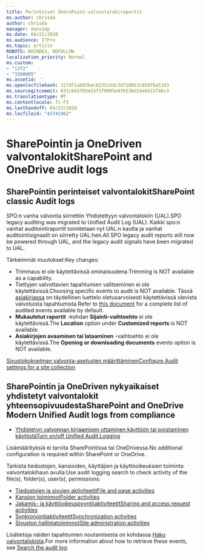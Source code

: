 ```yaml
---
title: Perinteiset SharePoint-valvontalokiraportit
ms.author: chrisda
author: chrisda
manager: dansimp
ms.date: 04/21/2020
ms.audience: ITPro
ms.topic: article
ROBOTS: NOINDEX, NOFOLLOW
localization_priority: Normal
ms.custom:
- "1372"
- "3100005"
ms.assetid: ''
ms.openlocfilehash: 3270f1ab03bacb235cbdc3d710053c858f0a5183
ms.sourcegitcommit: 631cbb5f03e5371f0995e976536d24e9d13746c3
ms.translationtype: MT
ms.contentlocale: fi-FI
ms.lasthandoff: 04/22/2020
ms.locfileid: "43741962"
---
```

# <a name="sharepoint-and-onedrive-audit-logs"></a><span data-ttu-id="12700-102">SharePointin ja OneDriven valvontalokit</span><span class="sxs-lookup"><span data-stu-id="12700-102">SharePoint and OneDrive audit logs</span></span>

## <a name="sharepoint-classic-audit-logs"></a><span data-ttu-id="12700-103">SharePointin perinteiset valvontalokit</span><span class="sxs-lookup"><span data-stu-id="12700-103">SharePoint classic Audit logs</span></span>

<span data-ttu-id="12700-104">SPO:n vanha valvonta siirrettiin Yhdistettyyn valvontalokiin (UAL).</span><span class="sxs-lookup"><span data-stu-id="12700-104">SPO legacy auditing was migrated to Unified Audit Log (UAL).</span></span> <span data-ttu-id="12700-105">Kaikki spo:n vanhat auditointiraportit toimitetaan nyt UAL:n kautta ja vanhat auditointisignaalit on siirretty UAL:hen.</span><span class="sxs-lookup"><span data-stu-id="12700-105">All SPO legacy audit reports will now be powered through UAL, and the legacy audit signals have been migrated to UAL.</span></span>

<span data-ttu-id="12700-106">Tärkeimmät muutokset:</span><span class="sxs-lookup"><span data-stu-id="12700-106">Key changes:</span></span>

* <span data-ttu-id="12700-107">Trimmaus ei ole käytettävissä ominaisuutena.</span><span class="sxs-lookup"><span data-stu-id="12700-107">Trimming is NOT available as a capability.</span></span>
* <span data-ttu-id="12700-108">Tiettyjen valvottavien tapahtumien valitseminen ei ole käytettävissä.</span><span class="sxs-lookup"><span data-stu-id="12700-108">Choosing specific events to audit is NOT available.</span></span> <span data-ttu-id="12700-109">Tässä [asiakirjassa](https://docs.microsoft.com/office365/securitycompliance/search-the-audit-log-in-security-and-compliance) on täydellinen luettelo oletusarvoisesti käytettävissä olevista valvotuista tapahtumista.</span><span class="sxs-lookup"><span data-stu-id="12700-109">Refer to [this document](https://docs.microsoft.com/office365/securitycompliance/search-the-audit-log-in-security-and-compliance) for a complete list of audited events available by default.</span></span>
* <span data-ttu-id="12700-110">**Mukautetut raportit** -kohdan **Sijainti-vaihtoehto** ei ole käytettävissä.</span><span class="sxs-lookup"><span data-stu-id="12700-110">The **Location** option under **Customized reports** is NOT available.</span></span>
* <span data-ttu-id="12700-111">**Asiakirjojen avaaminen tai lataaminen** -vaihtoehto ei ole käytettävissä.</span><span class="sxs-lookup"><span data-stu-id="12700-111">The **Opening or downloading documents** events option is NOT available.</span></span>

[<span data-ttu-id="12700-112">Sivustokokoelman valvonta-asetusten määrittäminen</span><span class="sxs-lookup"><span data-stu-id="12700-112">Configure Audit settings for a site collection</span></span>](https://support.office.com/article/Configure-audit-settings-for-a-site-collection-A9920C97-38C0-44F2-8BCB-4CF1E2AE22D2)

## <a name="sharepoint-and-onedrive-modern-unified-audit-logs-from-compliance"></a><span data-ttu-id="12700-113">SharePointin ja OneDriven nykyaikaiset yhdistetyt valvontalokit yhteensopivuudesta</span><span class="sxs-lookup"><span data-stu-id="12700-113">SharePoint and OneDrive Modern Unified Audit logs from compliance</span></span>

* [<span data-ttu-id="12700-114">Yhdistetyn valvonnan kirjaamisen ottaminen käyttöön tai poistaminen käytöstä</span><span class="sxs-lookup"><span data-stu-id="12700-114">Turn on/off Unified Audit Logging</span></span>](https://docs.microsoft.com/office365/securitycompliance/turn-audit-log-search-on-or-off) 

<span data-ttu-id="12700-115">Lisämäärityksiä ei tarvita SharePointissa tai OneDrivessa.</span><span class="sxs-lookup"><span data-stu-id="12700-115">No additional configuration is required within SharePoint or OneDrive.</span></span>

<span data-ttu-id="12700-116">Tarkista tiedostojen, kansioiden, käyttäjien ja käyttöoikeuksien toiminta valvontalokihaun avulla:</span><span class="sxs-lookup"><span data-stu-id="12700-116">Use audit logging search to check activity of the file(s), folder(s), user(s), permissions:</span></span>

* [<span data-ttu-id="12700-117">Tiedostojen ja sivujen aktiviteetit</span><span class="sxs-lookup"><span data-stu-id="12700-117">File and page activities</span></span>](https://docs.microsoft.com/office365/securitycompliance/search-the-audit-log-in-security-and-compliance)
* [<span data-ttu-id="12700-118">Kansion toiminnot</span><span class="sxs-lookup"><span data-stu-id="12700-118">Folder activities</span></span>](https://docs.microsoft.com/office365/securitycompliance/search-the-audit-log-in-security-and-compliance#folder-activities)
* [<span data-ttu-id="12700-119">Jakamis- ja käyttöoikeuspyyntöaktiviteetit</span><span class="sxs-lookup"><span data-stu-id="12700-119">Sharing and access request activities</span></span>](https://docs.microsoft.com/office365/securitycompliance/search-the-audit-log-in-security-and-compliance#sharing-and-access-request-activities)
* [<span data-ttu-id="12700-120">Synkronointiaktiviteetit</span><span class="sxs-lookup"><span data-stu-id="12700-120">Synchronization activities</span></span>](https://docs.microsoft.com/office365/securitycompliance/search-the-audit-log-in-security-and-compliance#synchronization-activities)
* [<span data-ttu-id="12700-121">Sivuston hallintatoiminnot</span><span class="sxs-lookup"><span data-stu-id="12700-121">Site administration activities</span></span>](https://docs.microsoft.com/office365/securitycompliance/search-the-audit-log-in-security-and-compliance#site-administration-activities)

<span data-ttu-id="12700-122">Lisätietoja näiden tapahtumien noutamisesta on kohdassa [Haku valvontalokista](https://docs.microsoft.com/office365/securitycompliance/search-the-audit-log-in-security-and-compliance#search-the-audit-log).</span><span class="sxs-lookup"><span data-stu-id="12700-122">For more information about how to retrieve these events, see [Search the audit log](https://docs.microsoft.com/office365/securitycompliance/search-the-audit-log-in-security-and-compliance#search-the-audit-log).</span></span>
